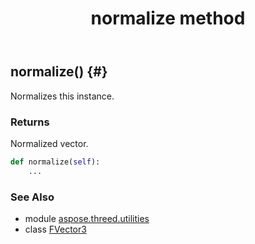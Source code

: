 ﻿---
title: normalize method
second_title: Aspose.3D for Python via .NET API References
description: 
type: docs
weight: 30
url: /python-net/aspose.threed.utilities/fvector3/normalize/
is_root: false
---

## normalize() {#}

Normalizes this instance.

### Returns 


Normalized vector.


```python
def normalize(self):
    ...
```





### See Also
* module [aspose.threed.utilities](../../)
* class [FVector3](/3d/python-net/aspose.threed.utilities/fvector3)

